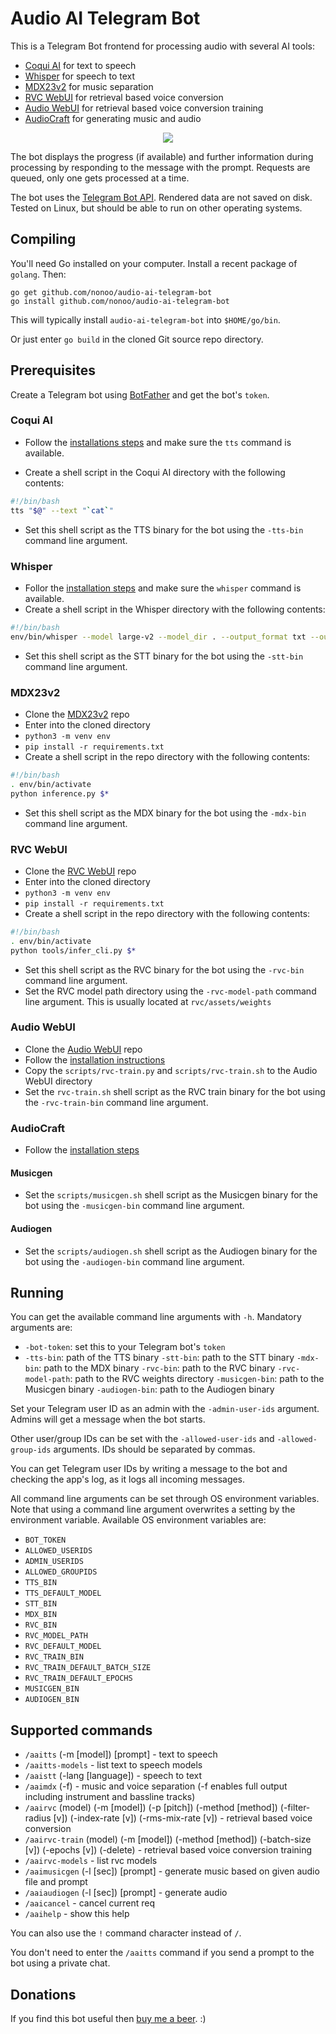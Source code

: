 # Audio AI Telegram Bot

This is a Telegram Bot frontend for processing audio with several AI tools:

- [Coqui AI](https://github.com/coqui-ai/TTS) for text to speech
- [Whisper](https://github.com/openai/whisper) for speech to text
- [MDX23v2](https://github.com/ZFTurbo/MVSEP-MDX23-music-separation-model) for music separation
- [RVC WebUI](https://github.com/RVC-Project/Retrieval-based-Voice-Conversion-WebUI) for retrieval based voice conversion
- [Audio WebUI](https://github.com/gitmylo/audio-webui) for retrieval based voice conversion training
- [AudioCraft](https://github.com/facebookresearch/audiocraft) for generating music and audio

<p align="center"><img src="demo.gif?raw=true"/></p>

The bot displays the progress (if available) and further information during
processing by responding to the message with the prompt. Requests are queued,
only one gets processed at a time.

The bot uses the
[Telegram Bot API](https://github.com/go-telegram-bot-api/telegram-bot-api).
Rendered data are not saved on disk. Tested on Linux, but should be able
to run on other operating systems.

## Compiling

You'll need Go installed on your computer. Install a recent package of `golang`.
Then:

```
go get github.com/nonoo/audio-ai-telegram-bot
go install github.com/nonoo/audio-ai-telegram-bot
```

This will typically install `audio-ai-telegram-bot` into `$HOME/go/bin`.

Or just enter `go build` in the cloned Git source repo directory.

## Prerequisites

Create a Telegram bot using [BotFather](https://t.me/BotFather) and get the
bot's `token`.

### Coqui AI

- Follow the [installations steps](https://github.com/coqui-ai/TTS) and make sure
  the `tts` command is available.

- Create a shell script in the Coqui AI directory with the following contents:

```bash
#!/bin/bash
tts "$@" --text "`cat`"
```

- Set this shell script as the TTS binary for the bot using the `-tts-bin` command
  line argument.

### Whisper

- Follor the [installation steps](https://github.com/openai/whisper) and make sure
  the `whisper` command is available.
- Create a shell script in the Whisper directory with the following contents:

```bash
#!/bin/bash
env/bin/whisper --model large-v2 --model_dir . --output_format txt --output_dir /tmp "$@"
```

- Set this shell script as the STT binary for the bot using the `-stt-bin` command
  line argument.

### MDX23v2

- Clone the [MDX23v2](https://github.com/ZFTurbo/MVSEP-MDX23-music-separation-model) repo
- Enter into the cloned directory
- `python3 -m venv env`
- `pip install -r requirements.txt`
- Create a shell script in the repo directory with the following contents:

```bash
#!/bin/bash
. env/bin/activate
python inference.py $*
```

- Set this shell script as the MDX binary for the bot using the `-mdx-bin` command
  line argument.

### RVC WebUI

- Clone the [RVC WebUI](https://github.com/RVC-Project/Retrieval-based-Voice-Conversion-WebUI) repo
- Enter into the cloned directory
- `python3 -m venv env`
- `pip install -r requirements.txt`
- Create a shell script in the repo directory with the following contents:

```bash
#!/bin/bash
. env/bin/activate
python tools/infer_cli.py $*
```

- Set this shell script as the RVC binary for the bot using the `-rvc-bin` command
  line argument.
- Set the RVC model path directory using the `-rvc-model-path` command line argument.
  This is usually located at `rvc/assets/weights`

### Audio WebUI

- Clone the [Audio WebUI](https://github.com/gitmylo/audio-webui) repo
- Follow the [installation instructions](https://github.com/gitmylo/audio-webui#-installing)
- Copy the `scripts/rvc-train.py` and `scripts/rvc-train.sh` to the Audio WebUI directory
- Set the `rvc-train.sh` shell script as the RVC train binary for the bot using the
  `-rvc-train-bin` command line argument.

### AudioCraft

- Follow the [installation steps]([AudioCraft](https://github.com/facebookresearch/audiocraft))

#### Musicgen

- Set the `scripts/musicgen.sh` shell script as the Musicgen binary for the bot using
  the `-musicgen-bin` command line argument.

#### Audiogen

- Set the `scripts/audiogen.sh` shell script as the Audiogen binary for the bot using
  the `-audiogen-bin` command line argument.

## Running

You can get the available command line arguments with `-h`.
Mandatory arguments are:

- `-bot-token`: set this to your Telegram bot's `token`
-	`-tts-bin`: path of the TTS binary
	`-stt-bin`: path to the STT binary
	`-mdx-bin`: path to the MDX binary
	`-rvc-bin`: path to the RVC binary
	`-rvc-model-path`: path to the RVC weights directory
	`-musicgen-bin`: path to the Musicgen binary
	`-audiogen-bin`: path to the Audiogen binary

Set your Telegram user ID as an admin with the `-admin-user-ids` argument.
Admins will get a message when the bot starts.

Other user/group IDs can be set with the `-allowed-user-ids` and
`-allowed-group-ids` arguments. IDs should be separated by commas.

You can get Telegram user IDs by writing a message to the bot and checking
the app's log, as it logs all incoming messages.

All command line arguments can be set through OS environment variables.
Note that using a command line argument overwrites a setting by the environment
variable. Available OS environment variables are:

- `BOT_TOKEN`
- `ALLOWED_USERIDS`
- `ADMIN_USERIDS`
- `ALLOWED_GROUPIDS`
- `TTS_BIN`
- `TTS_DEFAULT_MODEL`
- `STT_BIN`
- `MDX_BIN`
- `RVC_BIN`
- `RVC_MODEL_PATH`
- `RVC_DEFAULT_MODEL`
- `RVC_TRAIN_BIN`
- `RVC_TRAIN_DEFAULT_BATCH_SIZE`
- `RVC_TRAIN_DEFAULT_EPOCHS`
- `MUSICGEN_BIN`
- `AUDIOGEN_BIN`

## Supported commands

- `/aaitts` (-m [model]) [prompt] - text to speech
- `/aaitts-models` - list text to speech models
- `/aaistt` (-lang [language]) - speech to text
- `/aaimdx` (-f) - music and voice separation (-f enables full output including instrument and bassline tracks)
- `/aairvc` (model) (-m [model]) (-p [pitch]) (-method [method]) (-filter-radius [v]) (-index-rate [v]) (-rms-mix-rate [v]) - retrieval based voice conversion
- `/aairvc-train` (model) (-m [model]) (-method [method]) (-batch-size [v]) (-epochs [v]) (-delete) - retrieval based voice conversion training
- `/aairvc-models` - list rvc models
- `/aaimusicgen` (-l [sec]) [prompt] - generate music based on given audio file and prompt
- `/aaiaudiogen` (-l [sec]) [prompt] - generate audio
- `/aaicancel` - cancel current req
- `/aaihelp` - show this help

You can also use the `!` command character instead of `/`.

You don't need to enter the `/aaitts` command if you send a prompt to the bot using
a private chat.

## Donations

If you find this bot useful then [buy me a beer](https://paypal.me/ha2non). :)
